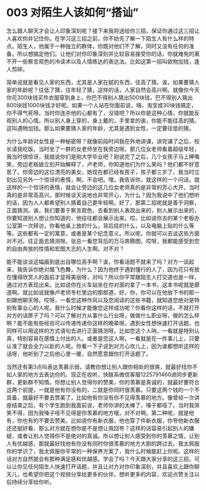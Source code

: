 # 003 对陌生人该如何“搭讪”



怎么跟人聊天才会让人印象深刻呢？接下来我将送给你三招，保证你通过这三招让人喜欢你并记住你。在学习这三招之前，你不妨先了解一下陌生人有什么样的特点。陌生人，他属于一种独立的群体，你既对他们不了解，同时又没有任何的准备。所以想搞定他们。让他们对你印象深刻并比较容易接受你的话，你就难免的离不开一些察言观色的冷读术以及人情练达的表达法。比如这第一招叫欲物加钱，逢人剪碎。

简单说就是看见人家的东西，尤其是人家在腻的东西，往高了猜。诶，如果要猜人家的年龄呢？往低了猜，往年轻了猜，这样的话，人家自然会高兴啊。就像你今天你花300块钱买件衣服穿到身上，你巴不得别人猜出500块钱，巴不得别人猜出800块钱1000块钱才好呢。如果一个人站在你面前说，嗨，淘宝或30块钱搞定，你不得气死呀。当时你连杀他的心都有了，没错吧？所以你是这种心情，你就能反观别人的心情。所以别人身上穿的，身上戴的，手里拿的诶，你能不能往高的猜。这叫遇物加钱。那么如果要猜人家的年龄，尤其是遇到女性，一定要往低的猜。

为什么年龄对女性是一种秘密呀？就像前段时间我在外地讲课，讲完课了之后，校长请我吃饭，当时坐了一群的女老师坐在我旁边呀。那几位女老师看着超级年轻，我当时很惊讶，我就说你们是刚大学毕业吧？刚说完了之后，几个女孩子马上捧嘴笑，旁边老板娘立刻开始解释了，卢老师，你知道他们为什么笑吗？他们都不好意思了。你旁边的这位漂亮的美女，她现在都已经有孩子，孩子都三岁了，我当时立刻出见另外一个惊讶的表情，啊，不会吧。嘿，我告诉你，就这样的一个问话，就这样的一个惊讶的表情，就会让旁边的这几位女老师真的是非常的芳心大开。当时真的是非常高高兴。那时候谈天说地也非常开心，为什么？因为我说中了他们想听的话，因为人人都希望别人猜着自己更年轻啊。好了，那第二招呢就是善于洞察，正面猜测。诶，我们要善于察言观色，去看到别人表现出来的，别人展示出来的，你要知道别人想让你知道的，他往往都会展示出来。哎。比如说你去的某个老板办公室第一次拜访，你看他桌上放的什么，背后挂的什么，以及电脑上贴的什么等等。这些都有一定的寓意，或者是某个纪念意义。所以呢，你就可以去谈这些方面对不对。往正面去猜测呀。张总一看您背后的万马奔腾图，哎呀，我都能感受到您的自由奔放的性情和宏图大志的人生啊。对不对？

能不能谈谈这幅画到底出自哪位高手啊？诶，你看话题不就来了吗？对方一谈起来，我告诉你绝对眉飞色舞，为什么？因为他终于遇到懂行的人了，因为花只有放在懂得欣赏人的面前才显得美丽呀，对吗？所以你平常跟陌生人打交道也是一样，通过对方表现出来。比如说你在火车站坐在你对面的拿了一本书，这本书呢就是廊道啊。就比如说就像卢老师专栏里边的那郎道，好，你，你可以在他放下书的那一刻跟他聊天呀。哎呀，一看您这种作风以及您阅读的这些书籍，就知道您绝对是特别有事业心的人呢。我什么时候才能像您这样成功呢？你看你这样的话，不就打开对方的话匣子了吗？可以了解对方从事什么行业呀，做做什么职业呀，做的怎么样啊？能不能有些经验可以传递传递你这样的晚辈呀。遇到女性想快速打开话题，也同样可以用这样的方式语句去进行正面猜测呀。比如您这个人呐，一看就是特别认真，特别容易在感情上付出的人。或者是您这人啊，一看就是在一件事儿上，只要认准了就会全力以赴的人呢。你看一下子说到对方心坎儿上，因为谁都想听这样的话呀，他听到了之后他心里一暖，自然愿意跟你打开话题了。

当然还有第3点叫表达羡慕示弱，请教你想让别人跟你相处的很爽，就最好找你不如人家的地方去表达你的。现正在收听，快联系微信客服1225791460进同步更新群，更新群不知情。你想让别人觉得你的赞美，你的羡慕是真诚的，就最好要符合这两个前提，一就是他有你没有的，二就是你同时很羡慕。只要这两个钱的一个不具备，就最好不要去赞美了，比如他有你没有你不见得羡慕的地方。像曾经一次讲座结束之后，有个学生跑到我面前说，老师你讲的太棒了，嗓子都哑了。当时我哭笑不得，因为我嗓子哑不见得是你羡慕的地方哦，对不对啊。第二种呢，就是他有，你也有的不要去赞美。比如说你有新衣服，他也穿了件新衣服，你夸他新衣服还还挺好看，那么对方就在想你是不是想让我回夸？这样的话容易引起别人的嫌疑，或者让别人觉得你不是绝对的真诚。所以想让别人感受到你的羡慕之情，让别人有优越感，那就最好找他有你没有同时你很羡慕的地方大胆的跨过去。我太佩服你的学识了，我太佩服你平常的一种保养方案了，我什么时候能赶上你呢。这样的话对方自然就会有那种满足感和优越感。学会了吗？今天跟大家分享的这三招，可以让你见任何陌生人快速打开话题，并且让对方对你印象深刻，并且喜欢上跟你聊天儿，也希望你把这个视频分享给更多的伙伴，想听更多的内容，欢迎点赞关注以后持续分享给你听。
